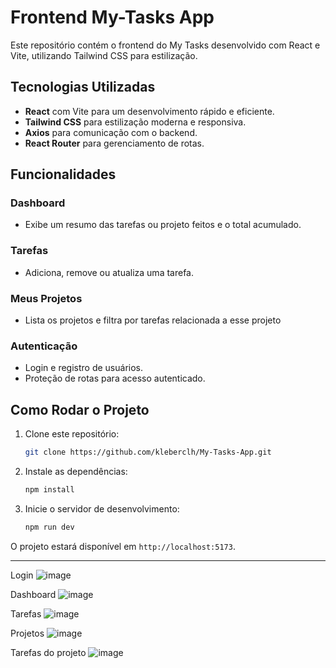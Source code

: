 # Frontend My-Tasks App

Este repositório contém o frontend do My Tasks desenvolvido com React e Vite, utilizando Tailwind CSS para estilização.

## Tecnologias Utilizadas
- **React** com Vite para um desenvolvimento rápido e eficiente.
- **Tailwind CSS** para estilização moderna e responsiva.
- **Axios** para comunicação com o backend.
- **React Router** para gerenciamento de rotas.

## Funcionalidades

### Dashboard
- Exibe um resumo das tarefas ou projeto feitos e o total acumulado.

### Tarefas
- Adiciona, remove ou atualiza uma tarefa.

### Meus Projetos
- Lista os projetos e filtra por tarefas relacionada a esse projeto

### Autenticação
- Login e registro de usuários.
- Proteção de rotas para acesso autenticado.

## Como Rodar o Projeto

1. Clone este repositório:
   ```sh
   git clone https://github.com/kleberclh/My-Tasks-App.git
   ```
2. Instale as dependências:
   ```sh
   npm install
   ```
3. Inicie o servidor de desenvolvimento:
   ```sh
   npm run dev
   ```

O projeto estará disponível em `http://localhost:5173`.

---

Login
![image](https://github.com/user-attachments/assets/cbd2a65b-f4af-4a82-b88a-ec65c4f3c6f6)

Dashboard
![image](https://github.com/user-attachments/assets/c7d7c933-8fe3-4eba-ab37-20e658b464dc)

Tarefas
![image](https://github.com/user-attachments/assets/a843551b-7e4e-4f8c-ad6f-5d9d64663d76)

Projetos
![image](https://github.com/user-attachments/assets/afbf4afb-d30e-40ba-9ad6-445b865e81cf)

Tarefas do projeto
![image](https://github.com/user-attachments/assets/16d97710-2213-4a1a-b3f4-890e30a42d87)
